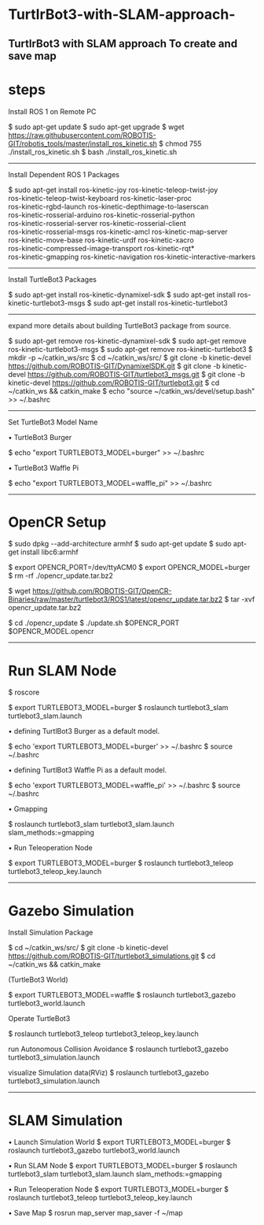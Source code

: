 # TurtlrBot3-with-SLAM-approach-
TurtlrBot3 with SLAM approach To create and save map
-------

# steps 

Install ROS 1 on Remote PC

$ sudo apt-get update
$ sudo apt-get upgrade
$ wget https://raw.githubusercontent.com/ROBOTIS-GIT/robotis_tools/master/install_ros_kinetic.sh
$ chmod 755 ./install_ros_kinetic.sh 
$ bash ./install_ros_kinetic.sh

-------

Install Dependent ROS 1 Packages

$ sudo apt-get install ros-kinetic-joy ros-kinetic-teleop-twist-joy \
  ros-kinetic-teleop-twist-keyboard ros-kinetic-laser-proc \
  ros-kinetic-rgbd-launch ros-kinetic-depthimage-to-laserscan \
  ros-kinetic-rosserial-arduino ros-kinetic-rosserial-python \
  ros-kinetic-rosserial-server ros-kinetic-rosserial-client \
  ros-kinetic-rosserial-msgs ros-kinetic-amcl ros-kinetic-map-server \
  ros-kinetic-move-base ros-kinetic-urdf ros-kinetic-xacro \
  ros-kinetic-compressed-image-transport ros-kinetic-rqt* \
  ros-kinetic-gmapping ros-kinetic-navigation ros-kinetic-interactive-markers
  
  
  -------
  
  Install TurtleBot3 Packages
  
  $ sudo apt-get install ros-kinetic-dynamixel-sdk
$ sudo apt-get install ros-kinetic-turtlebot3-msgs
$ sudo apt-get install ros-kinetic-turtlebot3

-------

expand more details about building TurtleBot3 package from source.


$ sudo apt-get remove ros-kinetic-dynamixel-sdk
$ sudo apt-get remove ros-kinetic-turtlebot3-msgs
$ sudo apt-get remove ros-kinetic-turtlebot3
$ mkdir -p ~/catkin_ws/src
$ cd ~/catkin_ws/src/
$ git clone -b kinetic-devel https://github.com/ROBOTIS-GIT/DynamixelSDK.git
$ git clone -b kinetic-devel https://github.com/ROBOTIS-GIT/turtlebot3_msgs.git
$ git clone -b kinetic-devel https://github.com/ROBOTIS-GIT/turtlebot3.git
$ cd ~/catkin_ws && catkin_make
$ echo "source ~/catkin_ws/devel/setup.bash" >> ~/.bashrc

-------

Set TurtleBot3 Model Name

• TurtleBot3 Burger

$ echo "export TURTLEBOT3_MODEL=burger" >> ~/.bashrc


• TurtleBot3 Waffle Pi

$ echo "export TURTLEBOT3_MODEL=waffle_pi" >> ~/.bashrc

-------
# OpenCR Setup

$ sudo dpkg --add-architecture armhf
$ sudo apt-get update
$ sudo apt-get install libc6:armhf


$ export OPENCR_PORT=/dev/ttyACM0
$ export OPENCR_MODEL=burger
$ rm -rf ./opencr_update.tar.bz2


$ wget https://github.com/ROBOTIS-GIT/OpenCR-Binaries/raw/master/turtlebot3/ROS1/latest/opencr_update.tar.bz2 
$ tar -xvf opencr_update.tar.bz2 

$ cd ./opencr_update
$ ./update.sh $OPENCR_PORT $OPENCR_MODEL.opencr

--------

# Run SLAM Node

$ roscore

$ export TURTLEBOT3_MODEL=burger
$ roslaunch turtlebot3_slam turtlebot3_slam.launch


• defining TurtlBot3 Burger as a default model.

$ echo 'export TURTLEBOT3_MODEL=burger' >> ~/.bashrc
$ source ~/.bashrc


•  defining TurtlBot3 Waffle Pi as a default model.

$ echo 'export TURTLEBOT3_MODEL=waffle_pi' >> ~/.bashrc
$ source ~/.bashrc


• Gmapping

$ roslaunch turtlebot3_slam turtlebot3_slam.launch slam_methods:=gmapping

• Run Teleoperation Node

$ export TURTLEBOT3_MODEL=burger
$ roslaunch turtlebot3_teleop turtlebot3_teleop_key.launch


---------
# Gazebo Simulation

Install Simulation Package

$ cd ~/catkin_ws/src/
$ git clone -b kinetic-devel https://github.com/ROBOTIS-GIT/turtlebot3_simulations.git
$ cd ~/catkin_ws && catkin_make


(TurtleBot3 World)

$ export TURTLEBOT3_MODEL=waffle
$ roslaunch turtlebot3_gazebo turtlebot3_world.launch

Operate TurtleBot3

$ roslaunch turtlebot3_teleop turtlebot3_teleop_key.launch


run Autonomous Collision Avoidance
$ roslaunch turtlebot3_gazebo turtlebot3_simulation.launch

visualize Simulation data(RViz)
$ roslaunch turtlebot3_gazebo turtlebot3_simulation.launch

--------

# SLAM Simulation

• Launch Simulation World
$ export TURTLEBOT3_MODEL=burger
$ roslaunch turtlebot3_gazebo turtlebot3_world.launch

• Run SLAM Node
$ export TURTLEBOT3_MODEL=burger
$ roslaunch turtlebot3_slam turtlebot3_slam.launch slam_methods:=gmapping

• Run Teleoperation Node
$ export TURTLEBOT3_MODEL=burger
$ roslaunch turtlebot3_teleop turtlebot3_teleop_key.launch

• Save Map
$ rosrun map_server map_saver -f ~/map


